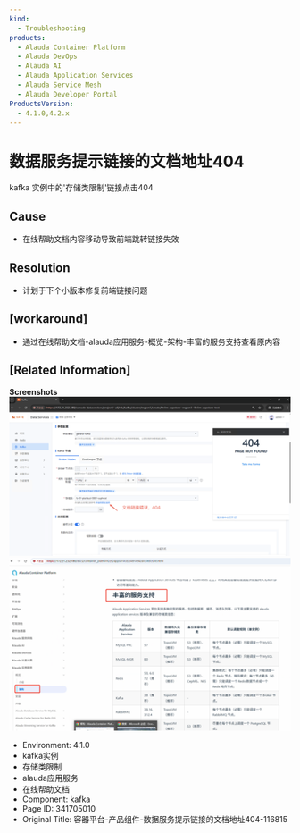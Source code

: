 ```yaml
---
kind:
  - Troubleshooting
products:
  - Alauda Container Platform
  - Alauda DevOps
  - Alauda AI
  - Alauda Application Services
  - Alauda Service Mesh
  - Alauda Developer Portal
ProductsVersion:
  - 4.1.0,4.2.x
---
```

<!-- A type of document that involves encountering a fault, diagnosing it, performing root cause analysis, and providing solutions. -->

# 数据服务提示链接的文档地址404

kafka 实例中的'存储类限制'链接点击404

## Cause
- 在线帮助文档内容移动导致前端跳转链接失效

## Resolution
- 计划于下个小版本修复前端链接问题

## [workaround]
- 通过在线帮助文档-alauda应用服务-概览-架构-丰富的服务支持查看原内容

## [Related Information]
**Screenshots**
![](assets/rong-qi-ping-tai-chan-pin-zu-jian-shu-ju-fu-wu-ti-shi-lian-jie-de-wen-dang-di-zh/1756913751_99781_632281_c20-4716-abe2-158d0fe83780.png)
![](assets/rong-qi-ping-tai-chan-pin-zu-jian-shu-ju-fu-wu-ti-shi-lian-jie-de-wen-dang-di-zh/mceclip0_1756956460779_is52o.png)
- Environment: 4.1.0
- kafka实例
- 存储类限制
- alauda应用服务
- 在线帮助文档
- Component: kafka
- Page ID: 341705010
- Original Title: 容器平台-产品组件-数据服务提示链接的文档地址404-116815
